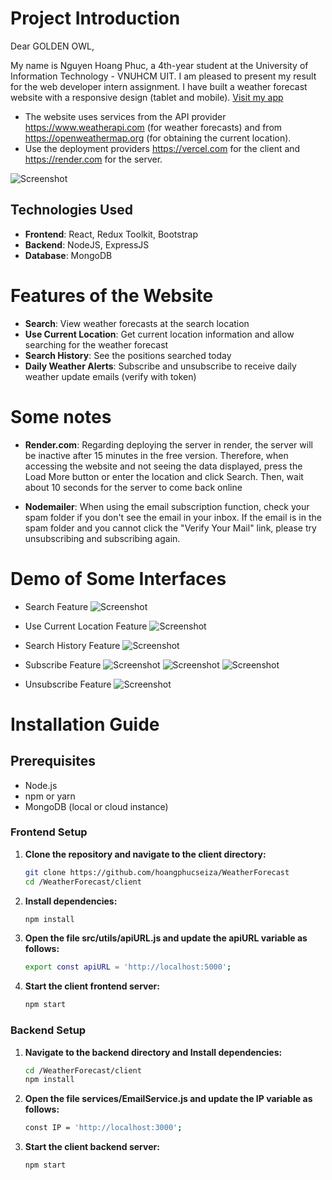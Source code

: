 # Project Introduction

Dear GOLDEN OWL,

My name is Nguyen Hoang Phuc, a 4th-year student at the University of Information Technology - VNUHCM UIT. I am pleased to present my result for the web developer intern assignment. I have built a weather forecast website with a responsive design (tablet and mobile). [Visit my app](https://weather-forecast-frontend-smoky.vercel.app/)
* The website uses services from the API provider https://www.weatherapi.com (for weather forecasts) and from  https://openweathermap.org (for obtaining the current location).
* Use the deployment providers https://vercel.com for the client and https://render.com for the server.



![Screenshot](./demo/main.png)

## Technologies Used

- **Frontend**: React, Redux Toolkit, Bootstrap
- **Backend**: NodeJS, ExpressJS
- **Database**: MongoDB

# Features of the Website
- **Search**: View weather forecasts at the search location
- **Use Current Location**: Get current location information and allow searching for the weather forecast 
- **Search History**: See the positions searched today
- **Daily Weather Alerts**: Subscribe and unsubscribe to receive daily weather update emails (verify with token)

# Some notes
- **Render.com**: Regarding deploying the server in render, the server will be inactive after 15 minutes in the free version. Therefore, when accessing the website and not seeing the data displayed, press the Load More button or enter the location and click Search. Then, wait about 10 seconds for the server to come back online

- **Nodemailer**: When using the email subscription function, check your spam folder if you don't see the email in your inbox. If the email is in the spam folder and you cannot click the "Verify Your Mail" link, please try unsubscribing and subscribing again.

# Demo of Some Interfaces
- Search Feature
![Screenshot](./demo/search.png)

- Use Current Location Feature
![Screenshot](./demo/useLocation.png)


- Search History Feature
![Screenshot](./demo/history.png)


- Subscribe Feature
![Screenshot](./demo/subscibe.png)
![Screenshot](./demo/verifymail.png)
![Screenshot](./demo/verifysuccess.png)

- Unsubscribe Feature
![Screenshot](./demo/unsubsribe.png)

# Installation Guide
## Prerequisites
- Node.js
- npm or yarn
- MongoDB (local or cloud instance)

### Frontend Setup
1. **Clone the repository and navigate to the client directory:**
   ```bash
   git clone https://github.com/hoangphucseiza/WeatherForecast
   cd /WeatherForecast/client
   
2. **Install dependencies:**
   ```bash
   npm install
3. **Open the file src/utils/apiURL.js and update the apiURL variable as follows:**
   ```bash
   export const apiURL = 'http://localhost:5000';

4. **Start the client frontend server:**
   ```bash
   npm start
### Backend Setup
1. **Navigate to the backend directory and Install dependencies:**
   ```bash
   cd /WeatherForecast/client
   npm install
   
2. **Open the file services/EmailService.js and update the IP variable as follows:**
   ```bash
   const IP = 'http://localhost:3000';

3. **Start the client backend server:**
   ```bash
   npm start
